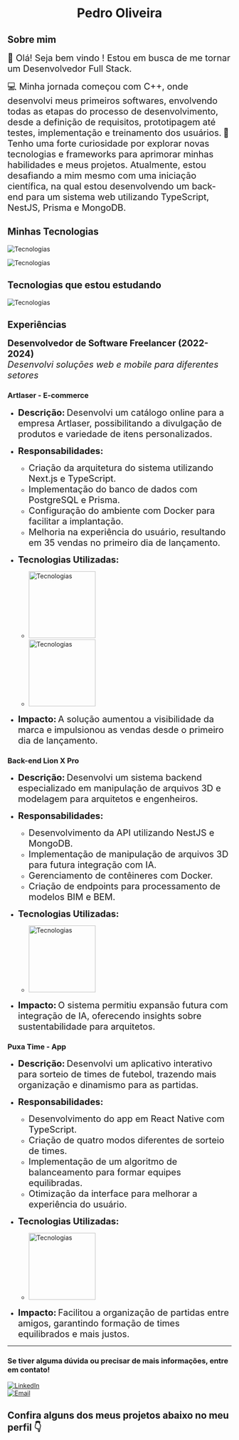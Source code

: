 
<h1 style="text-align: center;">Pedro Oliveira</h1>

## Sobre mim

<span style="font-size:20px;">👋 Olá! Seja bem vindo ! Estou em busca de me tornar um Desenvolvedor Full Stack.</span>

<span style="font-size:20px;">💻 Minha jornada começou com C++, onde desenvolvi meus primeiros softwares, envolvendo todas as etapas do processo de desenvolvimento, desde a definição de requisitos, prototipagem até testes, implementação e treinamento dos usuários.</span>
<span style="font-size:20px;">
👀 Tenho uma forte curiosidade por explorar novas tecnologias e frameworks para aprimorar minhas habilidades e meus projetos. Atualmente, estou desafiando a mim mesmo com uma iniciação científica, na qual estou desenvolvendo um back-end para um sistema web utilizando TypeScript, NestJS, Prisma e MongoDB.</span>
<span style="font-size:20px;">
</span>

## Minhas Tecnologias

![Tecnologias](https://skillicons.dev/icons?i=javascript,typescript,react,tailwind,figma)

![Tecnologias](https://skillicons.dev/icons?i=docker,nest,spring,prisma,postgresql,mongo,git,postman)
## Tecnologias que estou estudando

![Tecnologias](https://skillicons.dev/icons?i=angular,spring,next,aws,firebase)

## Experiências

**<span style="font-size:20px;">Desenvolvedor de Software Freelancer (2022-2024)</span>**  
_<span style="font-size:20px;">Desenvolvi soluções web e mobile para diferentes setores</span>_

### **Artlaser - E-commerce**

- **<span style="font-size:20px;">Descrição:</span>** <span style="font-size:20px;">Desenvolvi um catálogo online para a empresa Artlaser, possibilitando a divulgação de produtos e variedade de itens personalizados.</span>

- **<span style="font-size:20px;">Responsabilidades:</span>**
  - <span style="font-size:20px;">Criação da arquitetura do sistema utilizando Next.js e TypeScript.</span>
  - <span style="font-size:20px;">Implementação do banco de dados com PostgreSQL e Prisma.</span>
  - <span style="font-size:20px;">Configuração do ambiente com Docker para facilitar a implantação.</span>
  - <span style="font-size:20px;">Melhoria na experiência do usuário, resultando em 35 vendas no primeiro dia de lançamento.</span>

- **<span style="font-size:20px;">Tecnologias Utilizadas:</span>**
  - <img src="https://skillicons.dev/icons?i=nextjs,ts,react" alt="Tecnologias" width="150px"/>
  - <img src="https://skillicons.dev/icons?i=postgres,prisma,docker" alt="Tecnologias" width="150px"/>


- **<span style="font-size:20px;">Impacto:</span>** <span style="font-size:20px;">A solução aumentou a visibilidade da marca e impulsionou as vendas desde o primeiro dia de lançamento.</span>

### **Back-end Lion X Pro**

- **<span style="font-size:20px;">Descrição:</span>** <span style="font-size:20px;">Desenvolvi um sistema backend especializado em manipulação de arquivos 3D e modelagem para arquitetos e engenheiros.</span>

- **<span style="font-size:20px;">Responsabilidades:</span>**
  - <span style="font-size:20px;">Desenvolvimento da API utilizando NestJS e MongoDB.</span>
  - <span style="font-size:20px;">Implementação de manipulação de arquivos 3D para futura integração com IA.</span>
  - <span style="font-size:20px;">Gerenciamento de contêineres com Docker.</span>
  - <span style="font-size:20px;">Criação de endpoints para processamento de modelos BIM e BEM.</span>

- **<span style="font-size:20px;">Tecnologias Utilizadas:</span>**
  - <img src="https://skillicons.dev/icons?i=nestjs,mongodb,docker" alt="Tecnologias" width="150px" />

- **<span style="font-size:20px;">Impacto:</span>** <span style="font-size:20px;">O sistema permitiu expansão futura com integração de IA, oferecendo insights sobre sustentabilidade para arquitetos.</span>

### **Puxa Time - App**

- **<span style="font-size:20px;">Descrição:</span>** <span style="font-size:20px;">Desenvolvi um aplicativo interativo para sorteio de times de futebol, trazendo mais organização e dinamismo para as partidas.</span>

- **<span style="font-size:20px;">Responsabilidades:</span>**
  - <span style="font-size:20px;">Desenvolvimento do app em React Native com TypeScript.</span>
  - <span style="font-size:20px;">Criação de quatro modos diferentes de sorteio de times.</span>
  - <span style="font-size:20px;">Implementação de um algoritmo de balanceamento para formar equipes equilibradas.</span>
  - <span style="font-size:20px;">Otimização da interface para melhorar a experiência do usuário.</span>

- **<span style="font-size:20px;">Tecnologias Utilizadas:</span>**
  - <img src="https://skillicons.dev/icons?i=react,ts,expo" alt="Tecnologias" width="150px" />

- **<span style="font-size:20px;">Impacto:</span>** <span style="font-size:20px;">Facilitou a organização de partidas entre amigos, garantindo formação de times equilibrados e mais justos.</span>

---

### Se tiver alguma dúvida ou precisar de mais informações, entre em contato!

[![LinkedIn](https://img.shields.io/badge/LinkedIn-%230077B5.svg?&style=for-the-badge&logo=linkedin&logoColor=white)](https://www.linkedin.com/in/pedro-oliveira-m/)  
[![Email](https://img.shields.io/badge/Email-D14836?style=for-the-badge&logo=gmail&logoColor=white)](mailto:pedro.oliveira@monteirodev.com)

## Confira alguns dos meus projetos abaixo no meu perfil 👇

